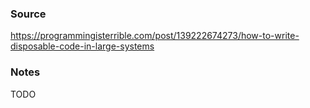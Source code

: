 ### Source

https://programmingisterrible.com/post/139222674273/how-to-write-disposable-code-in-large-systems

### Notes

TODO